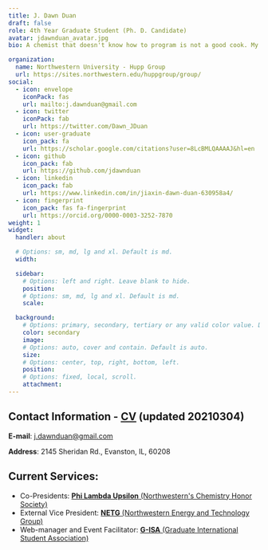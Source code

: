 ```yaml
---
title: J. Dawn Duan
draft: false
role: 4th Year Graduate Student (Ph. D. Candidate)
avatar: jdawnduan_avatar.jpg
bio: A chemist that doesn't know how to program is not a good cook. My research interests include electrochemical properties of materials, measurement techniques including electron microscopy and crystallography. Beyond that, I am trying to extend my knowledge on Python.

organization:
  name: Northwestern University - Hupp Group
  url: https://sites.northwestern.edu/huppgroup/group/
social:
  - icon: envelope
    iconPack: fas
    url: mailto:j.dawnduan@gmail.com
  - icon: twitter
    iconPack: fab
    url: https://twitter.com/Dawn_JDuan
  - icon: user-graduate
    icon_pack: fa
    url: https://scholar.google.com/citations?user=8LcBMLQAAAAJ&hl=en
  - icon: github
    icon_pack: fab
    url: https://github.com/jdawnduan
  - icon: linkedin
    icon_pack: fab
    url: https://www.linkedin.com/in/jiaxin-dawn-duan-630958a4/
  - icon: fingerprint
    icon_pack: fas fa-fingerprint
    url: https://orcid.org/0000-0003-3252-7870
weight: 1
widget:
  handler: about

  # Options: sm, md, lg and xl. Default is md.
  width:

  sidebar:
    # Options: left and right. Leave blank to hide.
    position:
    # Options: sm, md, lg and xl. Default is md.
    scale:

  background:
    # Options: primary, secondary, tertiary or any valid color value. Default is primary.
    color: secondary
    image:
    # Options: auto, cover and contain. Default is auto.
    size:
    # Options: center, top, right, bottom, left.
    position:
    # Options: fixed, local, scroll.
    attachment:
---
```


## Contact Information - <a href = "Jiaxin_Duan_NU_HuppGroup_CV.pdf" target="_blank">**CV**</a> (updated 20210304)
**E-mail**: j.dawnduan@gmail.com

**Address**: 2145 Sheridan Rd., Evanston, IL, 60208


## Current Services:  
- Co-Presidents: <a href = "http://nuplu.weebly.com/">**Phi Lambda Upsilon** (Northwestern's Chemistry Honor Society)</a>
- External Vice President: <a href = "https://sites.northwestern.edu/netg0/">**NETG** (Northwestern Energy and Technology Group)</a>
- Web-manager and Event Facilitator: <a href = "https://sites.northwestern.edu/gisa/">**G-ISA** (Graduate International Student Association)</a>
